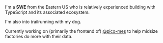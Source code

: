 I'm a **SWE** from the Eastern US who is relatively experienced building with TypeScript and its associated ecosystem.

I'm also into trailrunning with my dog.

Currently working on (primarily the frontend of) [@pico-mes](https://github.com/pico-mes) to help midsize factories do more with their data.
